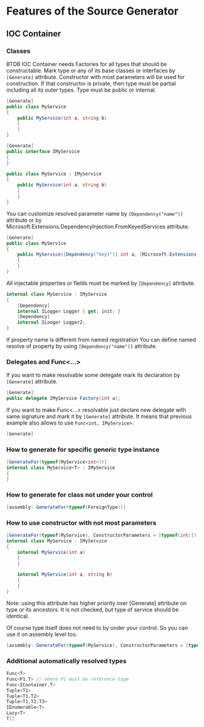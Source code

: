 # Features of the Source Generator

## IOC Container

### Classes

BTDB IOC Container needs Factories for all types that should be constructable.
Mark type or any of its base classes or interfaces by `[Generate]` attribute.
Constructor with most parameters will be used for construction.
If that constructor is private, then type must be partial including all its outer types.
Type must be public or internal.

```csharp
[Generate]
public class MyService
{
    public MyService(int a, string b)
    {
    }
}
```

```csharp
[Generate]
public interface IMyService
{
}

public class MyService : IMyService
{
    public MyService(int a, string b)
    {
    }
}
```

You can customize resolved parameter name by `[Dependency("name")]` attribute or by
Microsoft.Extensions.DependencyInjection.FromKeyedServices attribute.

```csharp
[Generate]
public class MyService
{
    public MyService([Dependency("key1")] int a, [Microsoft.Extensions.DependencyInjection.FromKeyedServices("key2")] string b)
    {
    }
}
```

All injectable properties or fields must be marked by `[Dependency]` attribute.

```csharp
internal class MyService : IMyService
{
    [Dependency]
    internal ILogger Logger { get; init; }
    [Dependency]
    internal ILooger Logger2;
}
```

If property name is different from named registration You can define named resolve of property by
using `[Dependency("name")]` attribute.

### Delegates and Func<...>

If you want to make resolvable some delegate mark its declaration by `[Generate]` attribute.

```csharp
[Generate]
public delegate IMyService Factory(int a);
```

If you want to make Func<...> resolvable just declare new delegate with same signature and mark it by `[Generate]`
attribute.
It means that previous example also allows to use `Func<int, IMyService>`.

```csharp
[Generate]


```

### How to generate for specific generic type instance

```csharp
[GenerateFor(typeof(MyService<int>))]
internal class MyService<T> : IMyService
{
}
```

### How to generate for class not under your control

```csharp
[assembly: GenerateFor(typeof(ForeignType))]
```

### How to use constructor with not most parameters

```csharp
[GenerateFor(typeof(MyService), ConstructorParameters = [typeof(int)])]
internal class MyService : IMyService
{
    internal MyService(int a)
    {
    }

    internal MyService(int a, string b)
    {
    }
}
```

Note: using this attribute has higher priority over [Generate] attribute on type or its ancestors. It is not checked,
but type of service should be identical.

Of course type itself does not need to by under your control. So you can use it on assembly level too.

```csharp
[assembly: GenerateFor(typeof(MyService), ConstructorParameters = [typeof(int)])]
```

### Additional automatically resolved types

```csharp
Func<T>
Func<P1,T> // where P1 must be reference type
Func<IContainer,T>
Tuple<T1>
Tuple<T1,T2>
Tuple<T1,T2,T3>
IEnumerable<T>
Lazy<T>
T[]

```
